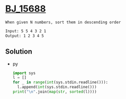 # [BJ_15688](https://acmicpc.net/problem/15688)

```en
When given N numbers, sort them in descending order
```

```txt
Input: 5 5 4 3 2 1
Output: 1 2 3 4 5
```

## Solution

* py

  ```py
  import sys
  l = []
  for _ in range(int(sys.stdin.readline())):
    l.append(int(sys.stdin.readline()))
  print("\n".join(map(str, sorted(l))))
  ```

